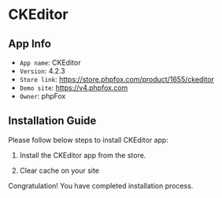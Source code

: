 # CKEditor

## App Info

- `App name`: CKEditor
- `Version`: 4.2.3
- `Store link`: https://store.phpfox.com/product/1655/ckeditor
- `Demo site`: https://v4.phpfox.com
- `Owner`: phpFox

## Installation Guide

Please follow below steps to install CKEditor app:

1. Install the CKEditor app from the store.

2. Clear cache on your site

Congratulation! You have completed installation process.